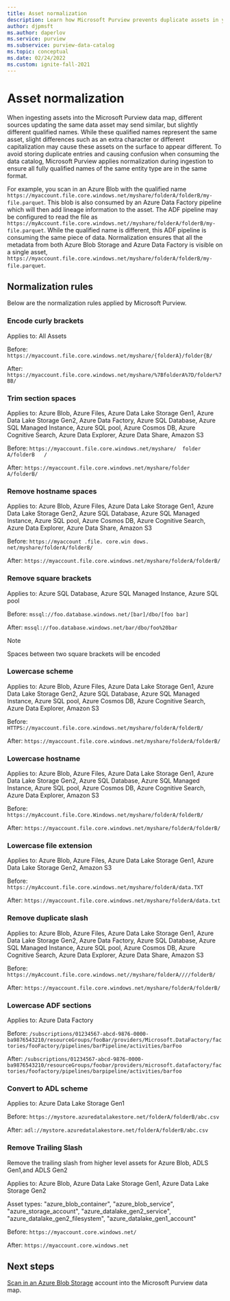 ```yaml
---
title: Asset normalization
description: Learn how Microsoft Purview prevents duplicate assets in your data map through asset normalization
author: djpmsft
ms.author: daperlov
ms.service: purview
ms.subservice: purview-data-catalog
ms.topic: conceptual
ms.date: 02/24/2022
ms.custom: ignite-fall-2021
---
```


# Asset normalization

When ingesting assets into the Microsoft Purview data map, different sources updating the same data asset may send similar, but slightly different qualified names. While these qualified names represent the same asset, slight differences such as an extra character or different capitalization may cause these assets on the surface to appear different. To avoid storing duplicate entries and causing confusion when consuming the data catalog, Microsoft Purview applies normalization during ingestion to ensure all fully qualified names of the same entity type are in the same format.

For example, you scan in an Azure Blob with the qualified name `https://myaccount.file.core.windows.net/myshare/folderA/folderB/my-file.parquet`. This blob is also consumed by an Azure Data Factory pipeline which will then add lineage information to the asset. The ADF pipeline may be configured to read the file as `https://myAccount.file.core.windows.net//myshare/folderA/folderB/my-file.parquet`. While the qualified name is different, this ADF pipeline is consuming the same piece of data. Normalization ensures that all the metadata from both Azure Blob Storage and Azure Data Factory is visible on a single asset, `https://myaccount.file.core.windows.net/myshare/folderA/folderB/my-file.parquet`.

## Normalization rules

Below are the normalization rules applied by Microsoft Purview.

### Encode curly brackets
Applies to: All Assets

Before: `https://myaccount.file.core.windows.net/myshare/{folderA}/folder{B/`

After: 	`https://myaccount.file.core.windows.net/myshare/%7BfolderA%7D/folder%7BB/`

### Trim section spaces
Applies to: Azure Blob, Azure Files, Azure Data Lake Storage Gen1, Azure Data Lake Storage Gen2, Azure Data Factory, Azure SQL Database, Azure SQL Managed Instance, Azure SQL pool, Azure Cosmos DB, Azure Cognitive Search, Azure Data Explorer, Azure Data Share, Amazon S3

Before: `https://myaccount.file.core.windows.net/myshare/  folder A/folderB   /`

After: 	`https://myaccount.file.core.windows.net/myshare/folder A/folderB/`

### Remove hostname spaces
Applies to: Azure Blob, Azure Files, Azure Data Lake Storage Gen1, Azure Data Lake Storage Gen2, Azure SQL Database, Azure SQL Managed Instance, Azure SQL pool, Azure Cosmos DB, Azure Cognitive Search, Azure Data Explorer, Azure Data Share, Amazon S3

Before: `https://myaccount .file. core.win dows. net/myshare/folderA/folderB/`

After:	`https://myaccount.file.core.windows.net/myshare/folderA/folderB/`

### Remove square brackets 
Applies to: Azure SQL Database, Azure SQL Managed Instance, Azure SQL pool

Before: `mssql://foo.database.windows.net/[bar]/dbo/[foo bar]`

After: 	`mssql://foo.database.windows.net/bar/dbo/foo%20bar`

> [!NOTE]
> Spaces between two square brackets will be encoded

### Lowercase scheme
Applies to: Azure Blob, Azure Files, Azure Data Lake Storage Gen1, Azure Data Lake Storage Gen2, Azure SQL Database, Azure SQL Managed Instance, Azure SQL pool, Azure Cosmos DB, Azure Cognitive Search, Azure Data Explorer, Amazon S3

Before: `HTTPS://myaccount.file.core.windows.net/myshare/folderA/folderB/`

After: 	`https://myaccount.file.core.windows.net/myshare/folderA/folderB/`

### Lowercase hostname
Applies to: Azure Blob, Azure Files, Azure Data Lake Storage Gen1, Azure Data Lake Storage Gen2, Azure SQL Database, Azure SQL Managed Instance, Azure SQL pool, Azure Cosmos DB, Azure Cognitive Search, Azure Data Explorer, Amazon S3

Before: `https://myAccount.file.Core.Windows.net/myshare/folderA/folderB/`

After: 	`https://myaccount.file.core.windows.net/myshare/folderA/folderB/`

### Lowercase file extension
Applies to: Azure Blob, Azure Files, Azure Data Lake Storage Gen1, Azure Data Lake Storage Gen2, Amazon S3

Before: `https://myAccount.file.core.windows.net/myshare/folderA/data.TXT`

After: 	`https://myaccount.file.core.windows.net/myshare/folderA/data.txt`

### Remove duplicate slash
Applies to: Azure Blob, Azure Files, Azure Data Lake Storage Gen1, Azure Data Lake Storage Gen2, Azure Data Factory, Azure SQL Database, Azure SQL Managed Instance, Azure SQL pool, Azure Cosmos DB, Azure Cognitive Search, Azure Data Explorer, Azure Data Share, Amazon S3

Before: `https://myAccount.file.core.windows.net//myshare/folderA////folderB/`

After: 	`https://myaccount.file.core.windows.net/myshare/folderA/folderB/`

### Lowercase ADF sections
Applies to: Azure Data Factory

Before: `/subscriptions/01234567-abcd-9876-0000-ba9876543210/resourceGroups/fooBar/providers/Microsoft.DataFactory/factories/fooFactory/pipelines/barPipeline/activities/barFoo`

After: 	`/subscriptions/01234567-abcd-9876-0000-ba9876543210/resourceGroups/foobar/providers/microsoft.datafactory/factories/foofactory/pipelines/barpipeline/activities/barfoo`

### Convert to ADL scheme
Applies to: Azure Data Lake Storage Gen1

Before: `https://mystore.azuredatalakestore.net/folderA/folderB/abc.csv`

After: 	`adl://mystore.azuredatalakestore.net/folderA/folderB/abc.csv`

### Remove Trailing Slash
Remove the trailing slash from higher level assets for Azure Blob, ADLS Gen1,and ADLS Gen2

Applies to: Azure Blob, Azure Data Lake Storage Gen1, Azure Data Lake Storage Gen2

Asset types: "azure_blob_container", "azure_blob_service", "azure_storage_account", "azure_datalake_gen2_service", "azure_datalake_gen2_filesystem", "azure_datalake_gen1_account"

Before: `https://myaccount.core.windows.net/`

After: `https://myaccount.core.windows.net`
## Next steps

[Scan in an Azure Blob Storage](register-scan-azure-blob-storage-source.md) account into the Microsoft Purview data map. 
